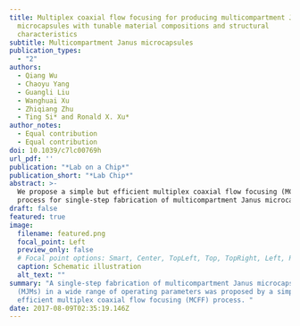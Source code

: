 ```yaml
---
title: Multiplex coaxial flow focusing for producing multicompartment Janus
  microcapsules with tunable material compositions and structural
  characteristics
subtitle: Multicompartment Janus microcapsules
publication_types:
  - "2"
authors:
  - Qiang Wu
  - Chaoyu Yang
  - Guangli Liu
  - Wanghuai Xu
  - Zhiqiang Zhu
  - Ting Si* and Ronald X. Xu*
author_notes:
  - Equal contribution
  - Equal contribution
doi: 10.1039/c7lc00769h
url_pdf: ''
publication: "*Lab on a Chip*"
publication_short: "*Lab Chip*"
abstract: >-
  We propose a simple but efficient multiplex coaxial flow focusing (MCFF)
  process for single-step fabrication of multicompartment Janus microcapsules (MJMs) in a wide range of operating parameters. The produced MJMs consist of a multicompartmental core–shell structure with material compositions tunable in individual shell and core compartments. Potential applications of such a MJM agent are demonstrated in both benchtop and in vitro experiments. For the benchtop experiment, magnetic nanoparticles are loaded into one of the shell compartments and photopolymerized under ultraviolet light for controlled alignment and rotation of the microcapsules in a magnetic field. For the in vitro experiment, four different types of cells are encapsulated in the desired compartments of sodium alginate MJMs and co-cultured for seven days. By increasing the number of coaxial needles, we are also able to produce MJMs with three or more compartments. Our studies have shown that the proposed MCFF process is able to produce MJMs with desired material compositions and narrow size distribution. This process is inexpensive and scalable for mass production of various MJMs in its potential applications in biomedical imaging, drug delivery, and regenerative medicine
draft: false
featured: true
image:
  filename: featured.png
  focal_point: Left
  preview_only: false
  # Focal point options: Smart, Center, TopLeft, Top, TopRight, Left, Right, BottomLeft, Bottom, BottomRight
  caption: Schematic illustration
  alt_text: ""
summary: "A single-step fabrication of multicompartment Janus microcapsules
  (MJMs) in a wide range of operating parameters was proposed by a simple but
  efficient multiplex coaxial flow focusing (MCFF) process. "
date: 2017-08-09T02:35:19.146Z
---
```

